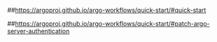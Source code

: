 ##https://argoproj.github.io/argo-workflows/quick-start/#quick-start

##https://argoproj.github.io/argo-workflows/quick-start/#patch-argo-server-authentication
